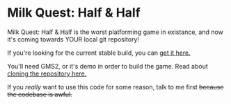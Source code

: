 # Milk Quest: Half & Half
Milk Quest: Half & Half is the worst platforming game in existance, and now it's coming towards YOUR local git repository!

If you're looking for the current stable build, you can [get it here.](https://stevethebartender.itch.io/milk-quest)

You'll need GMS2, or it's demo in order to build the game. Read about [cloning the repository here.](https://help.yoyogames.com/hc/en-us/articles/360008803978-Setting-Up-And-Using-Source-Control)

If you _really_ want to use this code for some reason, talk to me first ~~because the codebase is awful.~~
